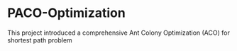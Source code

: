 # PACO-Optimization
This project introduced a comprehensive Ant Colony Optimization (ACO) for shortest path problem
